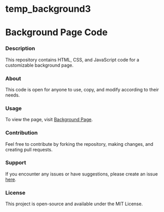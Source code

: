 # temp_background3

# Background Page Code

### Description
This repository contains HTML, CSS, and JavaScript code for a customizable background page.

### About
This code is open for anyone to use, copy, and modify according to their needs.

### Usage
To view the page, visit [Background Page](https://codexabq.github.io/temp_background3).

### Contribution
Feel free to contribute by forking the repository, making changes, and creating pull requests.

### Support
If you encounter any issues or have suggestions, please create an issue [here](https://github.com/codexabq/temp_background3/issues).

### License
This project is open-source and available under the MIT License.
